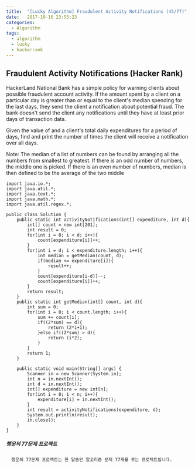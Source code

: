 ```yaml
---
title:  "[Lucky Algorithm] Fraudulent Activity Notifications (45/77)"
date:   2017-10-16 23:55:23
categories:
  - Algorithm
tags:
  - algorithm
  - lucky
  - hackerrank
---
```

## Fraudulent Activity Notifications (Hacker Rank)
HackerLand National Bank has a simple policy for warning clients about possible fraudulent account activity. If the amount spent by a client on a particular day is greater than or equal to  the client's median spending for the last  days, they send the client a notification about potential fraud. The bank doesn't send the client any notifications until they have at least prior days of transaction data.

Given the value of  and a client's total daily expenditures for a period of  days, find and print the number of times the client will receive a notification over all  days.

Note: The median of a list of numbers can be found by arranging all the numbers from smallest to greatest. If there is an odd number of numbers, the middle one is picked. If there is an even number of numbers, median is then defined to be the average of the two middle


```
import java.io.*;
import java.util.*;
import java.text.*;
import java.math.*;
import java.util.regex.*;

public class Solution {
    public static int activityNotifications(int[] expenditure, int d){
        int[] count = new int[201];
        int result = 0;
        for(int i = 0; i < d; i++){
            count[expenditure[i]]++;
        }
        for(int i = d; i < expenditure.length; i++){
            int median = getMedian(count, d);
            if(median <= expenditure[i]){
                result++;
            }
            count[expenditure[i-d]]--;
            count[expenditure[i]]++;
        }
        return result;
    }
    public static int getMedian(int[] count, int d){
        int sum = 0;
        for(int i = 0; i < count.length; i++){
            sum += count[i];
            if((2*sum) == d){
                return (2*i+1);
            }else if((2*sum) > d){
                return (i*2);
            }
        }
        return 1;
    }

    public static void main(String[] args) {
        Scanner in = new Scanner(System.in);
        int n = in.nextInt();
        int d = in.nextInt();
        int[] expenditure = new int[n];
        for(int i = 0; i < n; i++){
            expenditure[i] = in.nextInt();
        }
        int result = activityNotifications(expenditure, d);
        System.out.println(result);
        in.close();
    }
}

```

##### 행운의 77문제 프로젝트
```
  행운의 77문제 프로젝트는 한 달동안 알고리즘 문제 77개를 푸는 프로젝트입니다.
```
